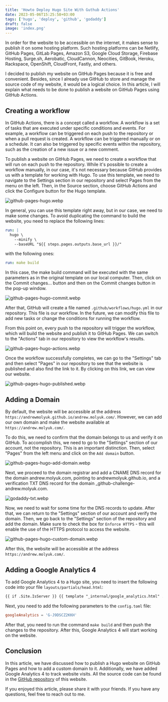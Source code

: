 ```yaml
---
title: 'Howto Deploy Hugo Site With Guthub Actions'
date: 2023-05-06T15:25:58+03:00
tags: ['hugo', 'deploy', 'github', 'godaddy']
draft: false
image: 'index.png'
---
```


In order for the website to be accessible on the internet, it makes sense to publish it on some hosting platform. Such
hosting platforms can be Netlify, GitHub Pages, GitLab Pages, Amazon S3, Google Cloud Storage, Firebase Hosting,
Surge.sh, Aerobatic, CloudCannon, Neocities, GitBook, Heroku, Rackspace, OpenShift, CloudFront, Fastly, and others.

I decided to publish my website on GitHub Pages because it is free and convenient. Besides, since I already use GitHub
to store and manage the source code of my website, it would be a logical choice. In this article, I will explain what
needs to be done to publish a website on GitHub Pages using GitHub Actions.

<!--more-->

## Creating a workflow

In GitHub Actions, there is a concept called a workflow. A workflow is a set of tasks that are executed under specific
conditions and events. For example, a workflow can be triggered on each push to the repository or when a pull request is
created. A workflow can be triggered manually or on a schedule. It can also be triggered by specific events within the
repository, such as the creation of a new issue or a new comment.

To publish a website on GitHub Pages, we need to create a workflow that will run on each push to the repository. While
it's possible to create a workflow manually, in our case, it's not necessary because GitHub provides us with a template
for working with Hugo. To use this template, we need to navigate to the Settings section in our repository and select
Pages from the menu on the left. Then, in the Source section, choose GitHub Actions and click the Configure button for
the Hugo template.

![github-pages-hugo.webp](github-pages-hugo.webp)

In general, you can use this template right away, but in our case, we need to make some changes. To avoid duplicating
the command to build the website, you need to replace the following lines:

```yaml
run: |
  hugo \
    --minify \
    --baseURL "${{ steps.pages.outputs.base_url }}/"
```

with the following ones:

```yaml
run: make build
```

In this case, the make build command will be executed with the same parameters as in the original template on our local
computer. Then, click on the Commit changes... button and then on the Commit changes button in the pop-up window.

![github-pages-hugo-commit.webp](github-pages-hugo-commit.webp)

After that, GitHub will create a file named `.github/workflows/hugo.yml` in our repository. This file is our workflow.
In the future, we can modify this file to add new tasks or change the conditions for running the workflow.

From this point on, every push to the repository will trigger the workflow, which will build the website and publish it
to GitHub Pages. We can switch to the "Actions" tab in our repository to view the workflow's results.

![github-pages-hugo-actions.webp](github-pages-hugo-actions.webp)

Once the workflow successfully completes, we can go to the "Settings" tab and then select "Pages" in our repository to
see that the website is published and also find the link to it. By clicking on this link, we can view our website.

![github-pages-hugo-published.webp](github-pages-hugo-published.webp)

## Adding a Domain

By default, the website will be accessible at the address `https://andrewmolyuk.github.io/andrew.molyuk.com/`. However,
we can add our own domain and make the website available at `https://andrew.molyuk.com/`.

To do this, we need to confirm that the domain belongs to us and verify it on GitHub. To accomplish this, we need to go
to the "Settings" section of our account, not the repository. This is an important distinction. Then, select "Pages"
from the left menu and click on the `Add domain` button.

![github-pages-hugo-add-domain.webp](github-pages-hugo-add-domain.webp)

Next, we proceed to the domain registrar and add a CNAME DNS record for the domain andrew.molyuk.com, pointing to
andrewmolyuk.github.io, and a verification TXT DNS record for the domain \_github-challenge-andrew.molyuk.com.

![godaddy-txt.webp](godaddy-dns.webp)

Now, we need to wait for some time for the DNS records to update. After that, we can return to the "Settings" section of
our account and verify the domain. Then, we go back to the "Settings" section of the repository and add the domain. Make
sure to check the box for `Enforce HTTPS` - this will enable the use of the HTTPS protocol to access the website.

![github-pages-hugo-custom-domain.webp](github-pages-hugo-custom-domain.webp)

After this, the website will be accessible at the address `https://andrew.molyuk.com/`.

## Adding a Google Analytics 4

To add Google Analytics 4 to a Hugo site, you need to insert the following code into your file
`layouts/partials/head.html`:

```html
{{ if .Site.IsServer }} {{ template "_internal/google_analytics.html" . }} {{ end }}
```

Next, you need to add the following parameters to the `config.toml` file:

```toml
googleAnalytics = 'G-J9DSCZ2KKH'
```

After that, you need to run the command `make build` and then push the changes to the repository. After this, Google
Analytics 4 will start working on the website.

## Conclusion

In this article, we have discussed how to publish a Hugo website on GitHub Pages and how to add a custom domain to it.
Additionally, we have added Google Analytics 4 to track website visits. All the source code can be found in the
[GitHub repository](https://github.com/andrewmolyuk/andrew.molyuk.com) of this website.

If you enjoyed this article, please share it with your friends. If you have any questions, feel free to reach out to me.
